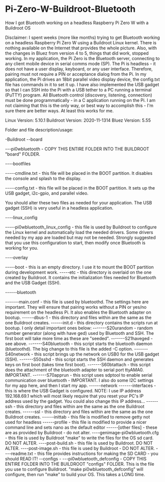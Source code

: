 # Pi-Zero-W-Buildroot-Bluetooth
How I got Bluetooth working on a headless Raspberry Pi Zero W with a Buildroot OS

Disclaimer:  I spent weeks (more like months) trying to get Bluetooth working on a headless Raspberry Pi Zero W using a Buildroot Linux kernel.
There is nothing available on the Internet that provides the whole picture. Also, with the changes in Bluez from version 4 to 5, things that did
work, stopped working. In my application, the Pi Zero is the Bluetooth server, connecting to any client mobile device in serial comms mode (SP).  The Pi is headless -
it does not have a user display, keyboard, or any user interface.  Therefore, pairing must not require a PIN or acceptance dialog from the Pi.
In my application, the Pi drives an 18bit parallel video display device, the config.txt file has commands in it to set it up. I have also implemented
the USB gadget so that I can SSH into the Pi with a USB tether to a PC running a terminal (PuTTY) program.
All Bluetooth control (discovery, listening, connection) must be done programmatically - in a C application running on the Pi.  I am not claiming
that this is the only way, or best way to accomplish this - I'm sure there are better ways.  At least this works for me.

Linux Version: 5.10.1
Buildroot Version: 2020-11-1314
Bluez Version: 5.55

Folder and file description/usage:

-Buildroot
--board

---pi0wbluetooth - COPY THIS ENTIRE FOLDER INTO THE BUILDROOT "board" FOLDER.

----bootfiles

-----cmdline.txt - this file will be placed in the BOOT partition. It disables the console and splash to the display.

-----config.txt - this file will be placed in the BOOT partition. It sets up the USB gadget, i2c-gpio, and parallel video.

You should alter these two files as needed for your application. The USB gadget (SSH) is very useful in a headless application.

----linux_config

-----pi0wbluetooth_linux_config - this file is used by Buildroot to configure the Linux kernel and automatically load
the needed drivers.  Some drivers needed by my app are loaded but may not be needed.  Strongly suggested that you use
this configuration to start, then modify once Bluetooth is working for you.

----overlay

-----boot - this is an empty directory. I use it to mount the BOOT partition during development work.
-----etc - this directory is overlaid on the one created by Buildroot. It contains the initialization files needed
for Bluetooth and the USB Gadget (SSH).

------bluetooth

-------main.conf - this file is used by bluetoothd.  The settings here are important. They will ensure that pairing works
without a PIN or yes/no requirement on the headless Pi.  It also enables the Bluetooth adapter on bootup.
------dbus-1 - this directory and files within are the same as the one Buildroot creates.
------init.d - this directory contains the scripts run at bootup. I only detail important ones below:
-------S20urandom - random number generator (along with have ged) used by Bluetooth and SSH. The first boot will take
more time as these are "seeded".
-------S21haveged - see above.
-------S40bluetooth - this script starts the bluetooth daemon (bluetoothd). The big change to this file is the added -C option.
-------S40network - this script brings up the network on USB0 for the USB gadget (SSH).
-------S50sshd - this script starts the SSH daemon and generates keys on first boot (takes time first boot).
-------S60btattach - this script does the attachment of the bluetooth adapter to serial port ttyAMA0. IMPORTANT.
-------S70apprun - this script uses sdptool to enable serial communication over bluetooth - IMPORTANT.
I also do some I2C settings for my app here, and then I start my app. 
------network
-------interfaces - this is where the USB Gadget is configured. NOTE: I use IP address 192.168.69.1 which will most likely
require that you reset your PC's IP address used by the gadget.  You could also change this IP address...
------ssh - this directory and files within are the same as the one Buildroot creates.
------ssl - this directory and files within are the same as the one Buildroot creates.
------inittab - this file is modified to remove getty not used for headless
------profile - this file is modified to provide a nicer command line and sets nano as the default editor
------[other files] - these are as provided by Buildroot - do not alter.
----genimage-pi0wbluetooth.cfg - this file is used by Buildroot "make" to write the files for the OS sd card. DO NOT ALTER.
----post-build.sh - this file is used by Buildroot. DO NOT ALTER.
----post-image.sh - this file is used by Buildroot - DO NOT ALTER.
----readme.txt - this file provides instructions for making the SD CARD - you should READ IT!
--configs - 
---pi0wbluetooth_defconfig - COPY THIS ENTIRE FOLDER INTO THE BUILDROOT "configs" FOLDER.
This is the file you use to configure Buildroot. "make pi0wbluetooth_defconfig" will configure, 
then run "make" to build your OS.  This takes a LONG time.
